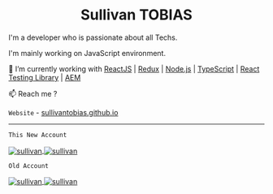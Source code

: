 <h1 align="center"> Sullivan TOBIAS </h1>

I'm a developer who is passionate about all Techs.

I'm mainly working on JavaScript environment.

🔭 I’m currently working with [ReactJS](https://reactjs.org/) | [Redux](https://redux.js.org/) | [Node.js](https://nodejs.org) | [TypeScript](https://www.typescriptlang.org) | [React Testing Library](https://testing-library.com) | [AEM](https://business.adobe.com/products/experience-manager/adobe-experience-manager.html)

📫 Reach me ?

`Website` - [sullivantobias.github.io](https://sullivantobias.github.io)

---
`This New Account` 
<div>
    <a href="https://github.com/sullytobias">
    <img align="center" src="https://github-readme-stats.vercel.app/api/top-langs/?username=sullytobias&show_icons=true&icon_color=805AD5&text_color=718096&bg_color=ffffff00&hide_title=true&include_all_commits=true&count_private=true&hide_border=true" alt=sullivan />
  </a>
  <a href="https://github.com/sullytobias">
    <img align="center" src="https://github-readme-stats.vercel.app/api?username=sullytobias&show_icons=true&icon_color=805AD5&text_color=718096&bg_color=ffffff00&hide_title=true&include_all_commits=true&count_private=true&hide_border=true" alt=sullivan />
  </a>
</div>

`Old Account` 
<div>
    <a href="https://github.com/sullivantobias">
    <img align="center" src="https://github-readme-stats.vercel.app/api/top-langs/?username=sullivantobias&show_icons=true&icon_color=805AD5&text_color=718096&bg_color=ffffff00&hide_title=true&include_all_commits=true&count_private=true&hide_border=true" alt=sullivan />
  </a>
  <a href="https://github.com/sullivantobias">
    <img align="center" src="https://github-readme-stats.vercel.app/api?username=sullivantobias&show_icons=true&icon_color=805AD5&text_color=718096&bg_color=ffffff00&hide_title=true&include_all_commits=true&count_private=true&hide_border=true" alt=sullivan />
  </a>
</div>
